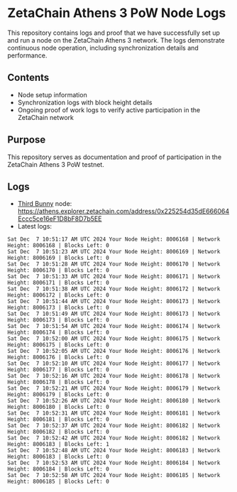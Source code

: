 # ZetaChain Athens 3 PoW Node Logs
This repository contains logs and proof that we have successfully set up and run a node on the ZetaChain Athens 3 network. The logs demonstrate continuous node operation, including synchronization details and performance.

## Contents
- Node setup information
- Synchronization logs with block height details
- Ongoing proof of work logs to verify active participation in the ZetaChain network

## Purpose
This repository serves as documentation and proof of participation in the ZetaChain Athens 3 PoW testnet.

## Logs

- [Third Bunny](https://thirdbunny.xyz/) node: https://athens.explorer.zetachain.com/address/0x225254d35dE666064Eccc5ce16eF1D8bF8D7b5EE
- Latest logs:
```
Sat Dec  7 10:51:17 AM UTC 2024 Your Node Height: 8006168 | Network Height: 8006168 | Blocks Left: 0
Sat Dec  7 10:51:23 AM UTC 2024 Your Node Height: 8006169 | Network Height: 8006169 | Blocks Left: 0
Sat Dec  7 10:51:28 AM UTC 2024 Your Node Height: 8006170 | Network Height: 8006170 | Blocks Left: 0
Sat Dec  7 10:51:33 AM UTC 2024 Your Node Height: 8006171 | Network Height: 8006171 | Blocks Left: 0
Sat Dec  7 10:51:38 AM UTC 2024 Your Node Height: 8006172 | Network Height: 8006172 | Blocks Left: 0
Sat Dec  7 10:51:44 AM UTC 2024 Your Node Height: 8006173 | Network Height: 8006173 | Blocks Left: 0
Sat Dec  7 10:51:49 AM UTC 2024 Your Node Height: 8006173 | Network Height: 8006173 | Blocks Left: 0
Sat Dec  7 10:51:54 AM UTC 2024 Your Node Height: 8006174 | Network Height: 8006174 | Blocks Left: 0
Sat Dec  7 10:52:00 AM UTC 2024 Your Node Height: 8006175 | Network Height: 8006175 | Blocks Left: 0
Sat Dec  7 10:52:05 AM UTC 2024 Your Node Height: 8006176 | Network Height: 8006176 | Blocks Left: 0
Sat Dec  7 10:52:10 AM UTC 2024 Your Node Height: 8006177 | Network Height: 8006177 | Blocks Left: 0
Sat Dec  7 10:52:16 AM UTC 2024 Your Node Height: 8006178 | Network Height: 8006178 | Blocks Left: 0
Sat Dec  7 10:52:21 AM UTC 2024 Your Node Height: 8006179 | Network Height: 8006179 | Blocks Left: 0
Sat Dec  7 10:52:26 AM UTC 2024 Your Node Height: 8006180 | Network Height: 8006180 | Blocks Left: 0
Sat Dec  7 10:52:31 AM UTC 2024 Your Node Height: 8006181 | Network Height: 8006181 | Blocks Left: 0
Sat Dec  7 10:52:37 AM UTC 2024 Your Node Height: 8006182 | Network Height: 8006182 | Blocks Left: 0
Sat Dec  7 10:52:42 AM UTC 2024 Your Node Height: 8006182 | Network Height: 8006183 | Blocks Left: 1
Sat Dec  7 10:52:48 AM UTC 2024 Your Node Height: 8006183 | Network Height: 8006183 | Blocks Left: 0
Sat Dec  7 10:52:53 AM UTC 2024 Your Node Height: 8006184 | Network Height: 8006184 | Blocks Left: 0
Sat Dec  7 10:52:58 AM UTC 2024 Your Node Height: 8006185 | Network Height: 8006185 | Blocks Left: 0
```
